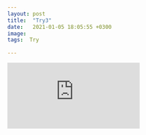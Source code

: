 ```yaml
---
layout: post
title:  "Try3"
date:   2021-01-05 18:05:55 +0300
image:  
tags:  Try
 
---
```


<iframe src="https://youtu.be/zysx5iOW4FY" frameborder="0" allowfullscreen></iframe>



